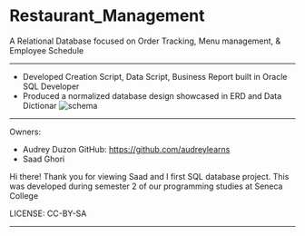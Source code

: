 # Restaurant_Management
A Relational Database focused on Order Tracking, Menu management, &amp; Employee Schedule
***

- Developed Creation Script, Data Script, Business Report built in Oracle SQL Developer
- Produced a normalized database design showcased in ERD and Data Dictionar
![schema](https://github.com/audreylearns/Restaurant_Management/assets/109978653/40196849-aac7-4e27-a094-a2e41e6fb8ad)
***
Owners: 
- Audrey Duzon GitHub: https://github.com/audreylearns
- Saad Ghori

Hi there!
Thank you for viewing Saad and I first SQL database project. 
This was developed during semester 2 of our programming studies at Seneca College

LICENSE: CC-BY-SA
***
